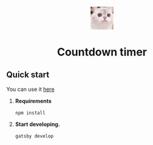 <p align="center">
    <img alt="Gatsby" src="/src/images/icon.png" width="60" />
</p>
<h1 align="center">
Countdown timer
</h1>

##  Quick start

You can use it [here](https://enfasis.github.io/countdown-timer)

1.  **Requirements**

    ```shell
    npm install
    ```

2.  **Start developing.**

    ```shell
    gatsby develop
    ```
